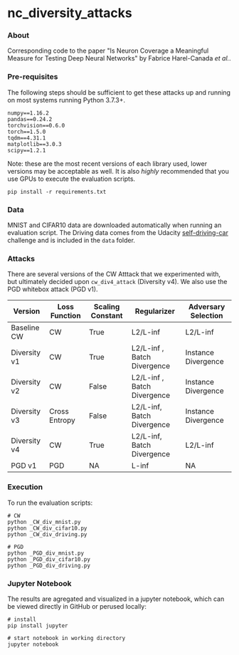 # nc_diversity_attacks

### About
Corresponding code to the paper "Is Neuron Coverage a Meaningful Measure for Testing Deep Neural Networks" by Fabrice Harel-Canada *et al.*.

### Pre-requisites
The following steps should be sufficient to get these attacks up and running on most systems running Python 3.7.3+.

```
numpy==1.16.2
pandas==0.24.2
torchvision==0.6.0
torch==1.5.0
tqdm==4.31.1
matplotlib==3.0.3
scipy==1.2.1
```
Note: these are the most recent versions of each library used, lower versions may be acceptable as well. It is also *highly* recommended that you use GPUs to execute the evaluation scripts. 

```
pip install -r requirements.txt
```

### Data
MNIST and CIFAR10 data are downloaded automatically when running an evaluation script. The Driving data comes from the Udacity [self-driving-car](https://github.com/udacity/self-driving-car) challenge and is included in the `data` folder. 

### Attacks
There are several versions of the CW Atttack that we experimented with, but ultimately decided upon `cw_div4_attack` (Diversity v4). We also use the PGD whitebox attack (PGD v1).

| Version | Loss Function | Scaling Constant | Regularizer | Adversary Selection |
| - | - | - | - | - |
|  Baseline CW | CW |  True | L2/L-inf |  L2/L-inf |
|  Diversity v1 | CW |  True | L2/L-inf , Batch Divergence | Instance Divergence |
|  Diversity v2 | CW |  False | L2/L-inf , Batch Divergence | Instance Divergence |
|  Diversity v3 | Cross Entropy |  False | L2/L-inf, Batch Divergence | Instance Divergence |
|  Diversity v4 | CW |  True | L2/L-inf, Batch Divergence | L2/L-inf |
|  PGD v1       | PGD | NA | L-inf | NA |

### Execution
To run the evaluation scripts:
```
# CW
python _CW_div_mnist.py
python _CW_div_cifar10.py
python _CW_div_driving.py

# PGD
python _PGD_div_mnist.py
python _PGD_div_cifar10.py
python _PGD_div_driving.py
```

### Jupyter Notebook
The results are agregated and visualized in a jupyter notebook, which can be viewed directly in GitHub or perused locally:
```
# install
pip install jupyter

# start notebook in working directory
jupyter notebook
```